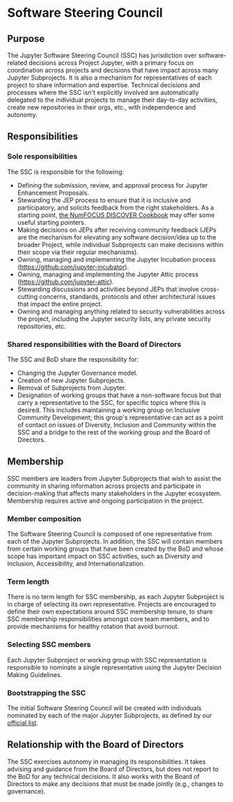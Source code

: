 # Software Steering Council

## Purpose

The Jupyter Software Steering Council (SSC) has jurisdiction over software-related decisions across Project Jupyter, with a primary focus on coordination across projects and decisions that have impact across many Jupyter Subprojects. It is also a mechanism for representatives of each project to share information and expertise. Technical decisions and processes where the SSC isn't explicitly involved are automatically delegated to the individual projects to manage their day-to-day activities, create new repositories in their orgs, etc., with independence and autonomy.

## Responsibilities

### Sole responsibilities

The SSC is responsible for the following:

- Defining the submission, review, and approval process for Jupyter Enhancement Proposals.
- Stewarding the JEP process to ensure that it is inclusive and participatory, and solicits feedback from the right stakeholders. As a starting point, [the NumFOCUS DISCOVER Cookbook](https://github.com/numfocus/DISCOVER-Cookbook) may offer some useful starting pointers.
- Making decisions on JEPs after receiving community feedback (JEPs are the mechanism for elevating any software decision/idea up to the broader Project, while individual Subprojects can make decisions within their scope via their regular mechanisms).
- Owning, managing and implementing the Jupyter Incubation process (https://github.com/jupyter-incubator).
- Owning, managing and implementing the Jupyter Attic process (https://github.com/jupyter-attic).
- Stewarding discussions and activities beyond JEPs that involve cross-cutting concerns, standards, protocols and other architectural issues that impact the entire project.
- Owning and managing anything related to security vulnerabilities across the project, including the Jupyter security lists, any private security repositories, etc.

### Shared responsibilities with the Board of Directors

The SSC and BoD share the responsibility for:

- Changing the Jupyter Governance model.
- Creation of new Jupyter Subprojects.
- Removal of Subprojects from Jupyter.
- Designation of working groups that have a non-software focus but that carry a representative to the SSC, for specific topics where this is desired. This includes maintaining a working group on Inclusive Community Development; this group's representative can act as a point of contact on issues of Diversity, Inclusion and Community within the SSC and a bridge to the rest of the working group and the Board of Directors.

## Membership

SSC members are leaders from Jupyter Subprojects that wish to assist the community in sharing information across projects and participate in decision-making that affects many stakeholders in the Jupyter ecosystem. Membership requires active and ongoing participation in the project.

### Member composition

The Software Steering Council is composed of one representative from each of the Jupyter Subprojects. In addition, the SSC will contain members from certain working groups that have been created by the BoD and whose scope has important impact on SSC activities, such as Diversity and Inclusion, Accessibility, and Internationalization.

### Term length

There is no term length for SSC membership, as each Jupyter Subproject is in charge of selecting its own representative. Projects are encouraged to define their own expectations around SSC membership tenure, to share SSC membership responsibilities amongst core team members, and to provide mechanisms for healthy rotation that avoid burnout.

### Selecting SSC members

Each Jupyter Subproject or working group with SSC representation is responsible to nominate a single representative using the Jupyter Decision Making Guidelines.

### Bootstrapping the SSC

The initial Software Steering Council will be created with individuals nominated by each of the major Jupyter Subprojects, as defined by our [official list](list_of_subprojects.md).

## Relationship with the Board of Directors

The SSC exercises autonomy in managing its responsibilities. It takes advising and guidance from the Board of Directors, but does not report to the BoD for any technical decisions. It also works with the Board of Directors to make any decisions that must be made jointly (e.g., changes to governance).

